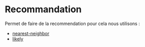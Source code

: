 # Recommandation
Permet de faire de la recommendation pour cela nous utilisons :
* [nearest-neighbor](https://www.npmjs.com/package/nearest-neighbor)
* [likely](https://www.npmjs.com/package/likely)
